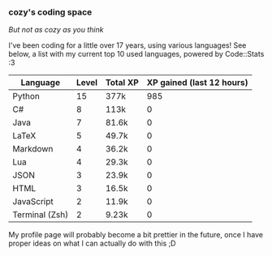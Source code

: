 ### cozy's coding space
*But not as cozy as you think*

I've been coding for a little over 17 years, using various languages! See below, a list with my current top 10 used languages, powered by Code::Stats :3
    
| Language | Level | Total XP | XP gained (last 12 hours) |
| --- | --- | --- | --- |
| Python | 15 | 377k | 985 |
| C# | 8 | 113k | 0 |
| Java | 7 | 81.6k | 0 |
| LaTeX | 5 | 49.7k | 0 |
| Markdown | 4 | 36.2k | 0 |
| Lua | 4 | 29.3k | 0 |
| JSON | 3 | 23.9k | 0 |
| HTML | 3 | 16.5k | 0 |
| JavaScript | 2 | 11.9k | 0 |
| Terminal (Zsh) | 2 | 9.23k | 0 |
    
My profile page will probably become a bit prettier in the future, once I have proper ideas on what I can actually do with this ;D